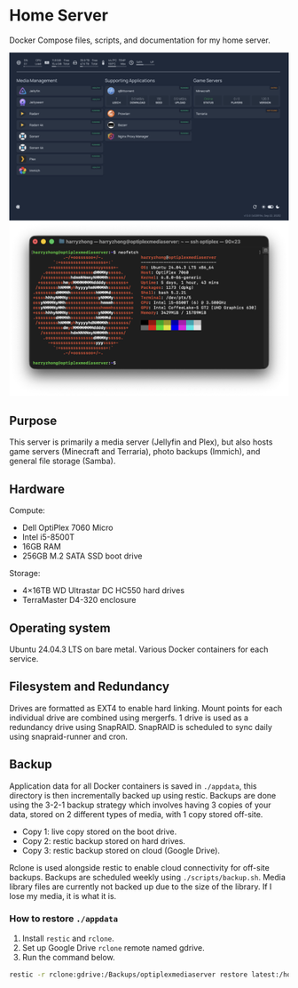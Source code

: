 # Home Server

Docker Compose files, scripts, and documentation for my home server.

![Homepage dashboard](images/homepage.png) ![System specifications](images/neofetch.png)

## Purpose

This server is primarily a media server (Jellyfin and Plex), but also hosts game servers (Minecraft and Terraria), photo backups (Immich), and general file storage (Samba).

## Hardware

Compute:
- Dell OptiPlex 7060 Micro
- Intel i5-8500T
- 16GB RAM
- 256GB M.2 SATA SSD boot drive

Storage:
- 4×16TB WD Ultrastar DC HC550 hard drives
- TerraMaster D4-320 enclosure

## Operating system

Ubuntu 24.04.3 LTS on bare metal. Various Docker containers for each service.

## Filesystem and Redundancy

Drives are formatted as EXT4 to enable hard linking. Mount points for each individual drive are combined using mergerfs. 1 drive is used as a redundancy drive using SnapRAID. SnapRAID is scheduled to sync daily using snapraid-runner and cron.

## Backup

Application data for all Docker containers is saved in `./appdata`, this directory is then incrementally backed up using restic. Backups are done using the 3-2-1 backup strategy which involves having 3 copies of your data, stored on 2 different types of media, with 1 copy stored off-site.

- Copy 1: live copy stored on the boot drive.
- Copy 2: restic backup stored on hard drives.
- Copy 3: restic backup stored on cloud (Google Drive).

Rclone is used alongside restic to enable cloud connectivity for off-site backups. Backups are scheduled weekly using `./scripts/backup.sh`. Media library files are currently not backed up due to the size of the library. If I lose my media, it is what it is.

### How to restore `./appdata`

1. Install `restic` and `rclone`.
2. Set up Google Drive `rclone` remote named gdrive.
3. Run the command below.

```bash
restic -r rclone:gdrive:/Backups/optiplexmediaserver restore latest:/home/harryzhong/home-server/appdata --target ./appdata
```